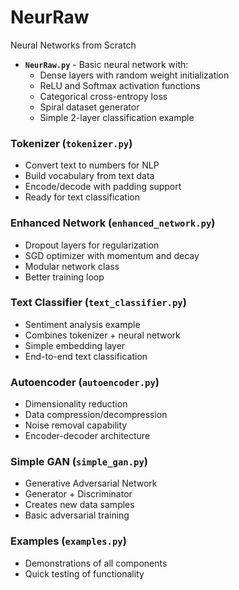 # NeurRaw

Neural Networks from Scratch

- **`NeurRaw.py`** - Basic neural network with:
  - Dense layers with random weight initialization
  - ReLU and Softmax activation functions
  - Categorical cross-entropy loss
  - Spiral dataset generator
  - Simple 2-layer classification example

### **Tokenizer** (`tokenizer.py`)
- Convert text to numbers for NLP
- Build vocabulary from text data
- Encode/decode with padding support
- Ready for text classification

### **Enhanced Network** (`enhanced_network.py`) 
- Dropout layers for regularization
- SGD optimizer with momentum and decay
- Modular network class
- Better training loop

### **Text Classifier** (`text_classifier.py`)
- Sentiment analysis example
- Combines tokenizer + neural network
- Simple embedding layer
- End-to-end text classification

### **Autoencoder** (`autoencoder.py`)
- Dimensionality reduction
- Data compression/decompression
- Noise removal capability
- Encoder-decoder architecture

### **Simple GAN** (`simple_gan.py`)
- Generative Adversarial Network
- Generator + Discriminator
- Creates new data samples
- Basic adversarial training

### **Examples** (`examples.py`)
- Demonstrations of all components
- Quick testing of functionality

